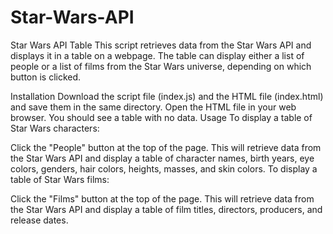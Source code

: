 # Star-Wars-API
Star Wars API Table
This script retrieves data from the Star Wars API and displays it in a table on a webpage. The table can display either a list of people or a list of films from the Star Wars universe, depending on which button is clicked.

Installation
Download the script file (index.js) and the HTML file (index.html) and save them in the same directory.
Open the HTML file in your web browser. You should see a table with no data.
Usage
To display a table of Star Wars characters:

Click the "People" button at the top of the page. This will retrieve data from the Star Wars API and display a table of character names, birth years, eye colors, genders, hair colors, heights, masses, and skin colors.
To display a table of Star Wars films:

Click the "Films" button at the top of the page. This will retrieve data from the Star Wars API and display a table of film titles, directors, producers, and release dates.
